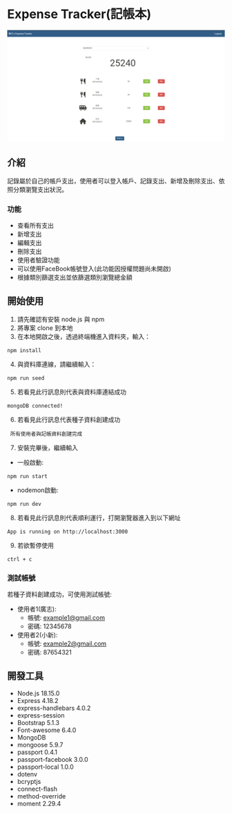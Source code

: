 # Expense Tracker(記帳本)
![Expense Tracker-首頁](/image/Expense%20Tracker%20-%E9%A6%96%E9%A0%81.png)
## 介紹

記錄屬於自己的帳戶支出，使用者可以登入帳戶、記錄支出、新增及刪除支出、依照分類瀏覽支出狀況。
### 功能
* 查看所有支出
* 新增支出
* 編輯支出
* 刪除支出
* 使用者驗證功能
* 可以使用FaceBook帳號登入(此功能因授權問題尚未開啟)
* 根據類別篩選支出並依篩選類別瀏覽總金額
## 開始使用

1. 請先確認有安裝 node.js 與 npm
2. 將專案 clone 到本地
3. 在本地開啟之後，透過終端機進入資料夾，輸入：
  ```
  npm install
  ```
4. 與資料庫連線，請繼續輸入：
  ```
  npm run seed
  ```
5. 若看見此行訊息則代表與資料庫連結成功
  ```
  mongoDB connected!
  ```
6. 若看見此行訊息代表種子資料創建成功
 ```
  所有使用者與記帳資料創建完成
  ```
7. 安裝完畢後，繼續輸入
+ 一般啟動:
```
npm run start
```
+ nodemon啟動:
```
npm run dev
```
8. 若看見此行訊息則代表順利運行，打開瀏覽器進入到以下網址
  ```
  App is running on http://localhost:3000
  ```
9. 若欲暫停使用
  ```
  ctrl + c
  ```
### 測試帳號
若種子資料創建成功，可使用測試帳號:
+ 使用者1(廣志):
  - 帳號: example1@gmail.com
  - 密碼: 12345678 
+ 使用者2(小新):
  - 帳號: example2@gmail.com
  - 密碼: 87654321

## 開發工具

* Node.js 18.15.0
* Express 4.18.2
* express-handlebars 4.0.2
* express-session
* Bootstrap 5.1.3
* Font-awesome 6.4.0
* MongoDB
* mongoose 5.9.7
* passport 0.4.1
* passport-facebook 3.0.0
* passport-local 1.0.0
* dotenv
* bcryptjs
* connect-flash
* method-override
* moment 2.29.4